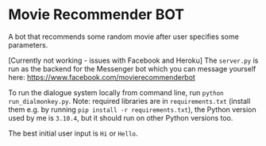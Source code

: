 # Movie Recommender BOT
 A bot that recommends some random movie after user specifies some parameters.

[Currently not working - issues with Facebook and Heroku] The `server.py` is run as the backend for the Messenger bot which you can message yourself here: https://www.facebook.com/movierecommenderbot

To run the dialogue system locally from command line, run `python run_dialmonkey.py`. 
Note: required libraries are in `requirements.txt` (install them e.g. by running `pip install -r requirements.txt`), the Python version used by me is `3.10.4`, but it should run on other Python versions too.

The best initial user input is `Hi` or `Hello`.


